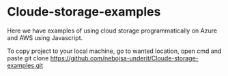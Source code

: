# Cloude-storage-examples
Here we have examples of using cloud storage programmatically on Azure and AWS using Javascript.

To copy project to your local machine, go to wanted location, open cmd and paste git clone https://github.com/nebojsa-underit/Cloude-storage-examples.git
